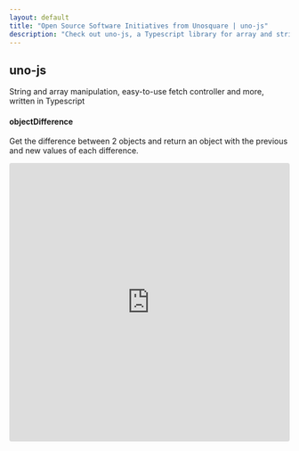 ```yaml
---
layout: default
title: "Open Source Software Initiatives from Unosquare | uno-js"
description: "Check out uno-js, a Typescript library for array and string manipulation."
---
```


<div class="container content-home">
  <h2>uno-js</h2>
  <p>String and array manipulation, easy-to-use fetch controller and more, written in Typescript</p>
</div>
  <div class="container content-home">
    <div class="col-12 mb-4 d-flex flex-row">
    <div class="uno-desc">
        <h4 class="text-uppercase">objectDifference</h4>
          <p>
            Get the difference between 2 objects and return an object with the previous and new values of each difference.
          </p>
          </div>
          <div class="uno-sandbox">
          <iframe
            src="https://codesandbox.io/embed/happy-albattani-q4okk?expanddevtools=1&fontsize=14&hidenavigation=1&theme=dark"
            style="width:100%; height:500px; border:0; border-radius: 4px; overflow:hidden;"
            title="Uno-JS/objectDifference"
            allow="geolocation; microphone; camera; midi; vr; accelerometer; gyroscope; payment; ambient-light-sensor; encrypted-media; usb"
            sandbox="allow-modals allow-forms allow-popups allow-scripts allow-same-origin"
          ></iframe>
          </div>
      </div>
  </div>
</div>
